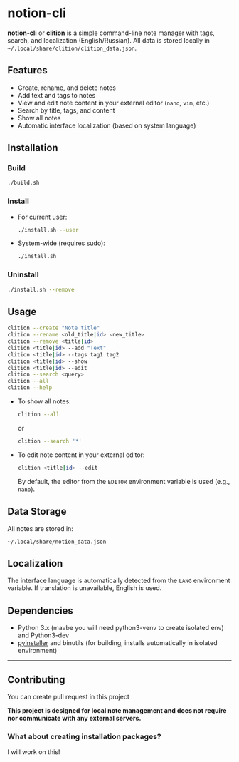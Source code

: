 # notion-cli

**notion-cli** or **clition** is a simple command-line note manager with tags, search, and localization (English/Russian). All data is stored locally in `~/.local/share/clition/clition_data.json`.

## Features

- Create, rename, and delete notes
- Add text and tags to notes
- View and edit note content in your external editor (`nano`, `vim`, etc.)
- Search by title, tags, and content
- Show all notes
- Automatic interface localization (based on system language)

## Installation

### Build

```bash
./build.sh
```

### Install

- For current user:
  ```bash
  ./install.sh --user
  ```
- System-wide (requires sudo):
  ```bash
  ./install.sh
  ```

### Uninstall

```bash
./install.sh --remove
```

## Usage

```bash
clition --create "Note title"
clition --rename <old_title|id> <new_title>
clition --remove <title|id>
clition <title|id> --add "Text"
clition <title|id> --tags tag1 tag2
clition <title|id> --show
clition <title|id> --edit
clition --search <query>
clition --all
clition --help
```

- To show all notes:
  ```bash
  clition --all
  ```
  or
  ```bash
  clition --search '*'
  ```

- To edit note content in your external editor:
  ```bash
  clition <title|id> --edit
  ```
  By default, the editor from the `EDITOR` environment variable is used (e.g., `nano`).

## Data Storage

All notes are stored in:
```
~/.local/share/notion_data.json
```

## Localization

The interface language is automatically detected from the `LANG` environment variable. If translation is unavailable, English is used.

## Dependencies

- Python 3.x (mavbe you will need python3-venv to create isolated env) and Python3-dev
- [pyinstaller](https://pypi.org/project/pyinstaller/) and binutils (for building, installs automatically in isolated environment) 

---

## Contributing

You can create pull request in this project


**This project is designed for local note management and does not require nor communicate with any external servers.**

### What about creating installation packages?
I will work on this!
